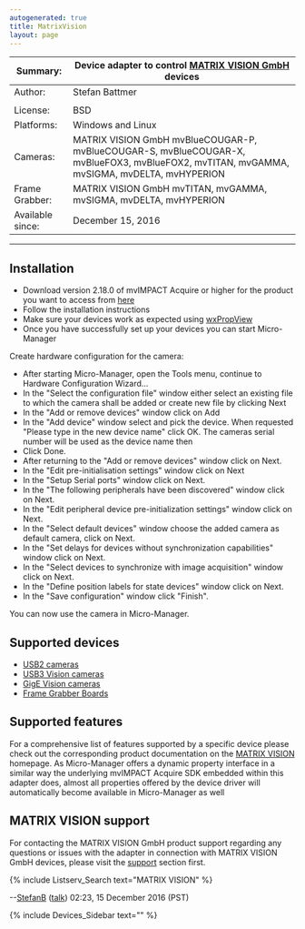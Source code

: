 ```yaml
---
autogenerated: true
title: MatrixVision
layout: page
---
```


| Summary:         | Device adapter to control [MATRIX VISION GmbH](http://www.matrix-vision.com) devices                                                      |
|------------------|-------------------------------------------------------------------------------------------------------------------------------------------|
| Author:          | Stefan Battmer                                                                                                                            |
|                  |                                                                                                                                           |
| License:         | BSD                                                                                                                                       |
| Platforms:       | Windows and Linux                                                                                                                         |
| Cameras:         | MATRIX VISION GmbH mvBlueCOUGAR-P, mvBlueCOUGAR-S, mvBlueCOUGAR-X, mvBlueFOX3, mvBlueFOX2, mvTITAN, mvGAMMA, mvSIGMA, mvDELTA, mvHYPERION |
| Frame Grabber:   | MATRIX VISION GmbH mvTITAN, mvGAMMA, mvSIGMA, mvDELTA, mvHYPERION                                                                         |
| Available since: | December 15, 2016                                                                                                                         |

------------------------------------------------------------------------

## Installation

-   Download version 2.18.0 of mvIMPACT Acquire or higher for the
    product you want to access from
    [here](https://www.matrix-vision.com/software-drivers-en.html)
-   Follow the installation instructions
-   Make sure your devices work as expected using
    [wxPropView](https://www.matrix-vision.com/manuals/mvBlueCOUGAR-X/GUI_page_0.html#GUI_section_mvPropView)
-   Once you have successfully set up your devices you can start
    Micro-Manager

Create hardware configuration for the camera:

-   After starting Micro-Manager, open the Tools menu, continue to
    Hardware Configuration Wizard...
-   In the "Select the configuration file" window either select an
    existing file to which the camera shall be added or create new file
    by clicking Next
-   In the "Add or remove devices" window click on Add
-   In the "Add device" window select and pick the device. When
    requested "Please type in the new device name" click OK. The cameras
    serial number will be used as the device name then
-   Click Done.
-   After returning to the "Add or remove devices" window click on Next.
-   In the "Edit pre-initialisation settings" window click on Next
-   In the "Setup Serial ports" window click on Next.
-   In the "The following peripherals have been discovered" window click
    on Next.
-   In the "Edit peripheral device pre-initialization settings" window
    click on Next.
-   In the "Select default devices" window choose the added camera as
    default camera, click on Next.
-   In the "Set delays for devices without synchronization capabilities"
    window click on Next.
-   In the "Select devices to synchronize with image acquisition" window
    click on Next.
-   In the "Define position labels for state devices" window click on
    Next.
-   In the "Save configuration" window click "Finish".

You can now use the camera in Micro-Manager.

## Supported devices

-   [USB2 cameras](https://www.matrix-vision.com/usb-20-en.html)
-   [USB3 Vision
    cameras](https://www.matrix-vision.com/usb3-vision-en.html)
-   [GigE Vision
    cameras](https://www.matrix-vision.com/gige-vision-en.html)
-   [Frame Grabber
    Boards](https://www.matrix-vision.com/summary-frame-grabbers.html)

## Supported features

For a comprehensive list of features supported by a specific device
please check out the corresponding product documentation on the [MATRIX
VISION](http://www.matrix-vision.com) homepage. As Micro-Manager offers
a dynamic property interface in a similar way the underlying mvIMPACT
Acquire SDK embedded within this adapter does, almost all properties
offered by the device driver will automatically become available in
Micro-Manager as well

## MATRIX VISION support

For contacting the MATRIX VISION GmbH product support regarding any
questions or issues with the adapter in connection with MATRIX VISION
GmbH devices, please visit the
[support](https://www.matrix-vision.com/support-en.html) section first.

{% include Listserv_Search text="MATRIX VISION" %}

--[StefanB](User:StefanB "wikilink")
([talk](User_talk:StefanB "wikilink")) 02:23, 15 December 2016 (PST)

{% include Devices_Sidebar text="" %}
